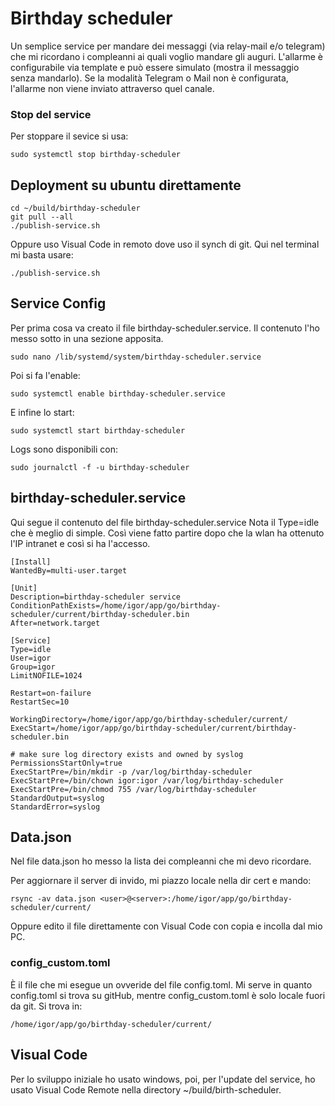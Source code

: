 # Birthday scheduler
Un semplice service per mandare dei messaggi (via relay-mail e/o telegram) che mi 
ricordano i compleanni ai quali voglio mandare gli auguri.
L'allarme è configurabile via template e può essere simulato (mostra il messaggio senza mandarlo). 
Se la modalità Telegram o Mail non è configurata, l'allarme non viene inviato attraverso quel canale.

### Stop del service
Per stoppare il sevice si usa:

    sudo systemctl stop birthday-scheduler

## Deployment su ubuntu direttamente

    cd ~/build/birthday-scheduler
    git pull --all
    ./publish-service.sh
Oppure uso Visual Code in remoto dove uso il synch di git. Qui nel terminal mi basta usare:

    ./publish-service.sh

## Service Config
Per prima cosa va creato il file birthday-scheduler.service.
Il contenuto l'ho messo sotto in una sezione apposita.

    sudo nano /lib/systemd/system/birthday-scheduler.service
Poi si fa l'enable:

    sudo systemctl enable birthday-scheduler.service
E infine lo start:

    sudo systemctl start birthday-scheduler
Logs sono disponibili con:

    sudo journalctl -f -u birthday-scheduler

## birthday-scheduler.service
Qui segue il contenuto del file birthday-scheduler.service
Nota il Type=idle che è meglio di simple. Così 
viene fatto partire dopo che la wlan ha ottenuto l'IP intranet
e così si ha l'accesso.

```
[Install]
WantedBy=multi-user.target

[Unit]
Description=birthday-scheduler service
ConditionPathExists=/home/igor/app/go/birthday-scheduler/current/birthday-scheduler.bin
After=network.target

[Service]
Type=idle
User=igor
Group=igor
LimitNOFILE=1024

Restart=on-failure
RestartSec=10

WorkingDirectory=/home/igor/app/go/birthday-scheduler/current/
ExecStart=/home/igor/app/go/birthday-scheduler/current/birthday-scheduler.bin

# make sure log directory exists and owned by syslog
PermissionsStartOnly=true
ExecStartPre=/bin/mkdir -p /var/log/birthday-scheduler
ExecStartPre=/bin/chown igor:igor /var/log/birthday-scheduler
ExecStartPre=/bin/chmod 755 /var/log/birthday-scheduler
StandardOutput=syslog
StandardError=syslog
```

## Data.json
Nel file data.json ho messo la lista dei compleanni che mi devo ricordare.

Per aggiornare il server di invido, mi piazzo locale nella dir cert e mando:

    rsync -av data.json <user>@<server>:/home/igor/app/go/birthday-scheduler/current/
Oppure edito il file direttamente con Visual Code con copia e incolla dal mio PC.

### config_custom.toml
È il file che mi esegue un ovveride del file config.toml. 
Mi serve in quanto config.toml si trova su gitHub, mentre config_custom.toml è
solo locale fuori da git. Si trova in:

    /home/igor/app/go/birthday-scheduler/current/

## Visual Code
Per lo sviluppo iniziale ho usato windows, poi, per l'update del service,
ho usato Visual Code Remote nella directory ~/build/birth-scheduler.

